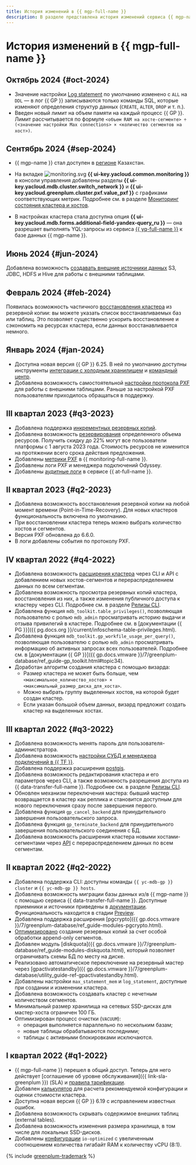 ```yaml
---
title: История изменений в {{ mgp-full-name }}
description: В разделе представлена история изменений сервиса {{ mgp-name }}.
---
```


# История изменений в {{ mgp-full-name }}

## Октябрь 2024 {#oct-2024}

* Значение настройки [Log statement](concepts/settings-list.md#setting-log-statement) по умолчанию изменено с `ALL` на `DDL` — в лог {{ GP }} записываются только команды SQL, которые изменяют определения структур данных (`CREATE`, `ALTER`, `DROP` и т. п.).
* Введен новый лимит на объем памяти на каждый процесс {{ GP }}. Лимит рассчитывается по формуле `<объем RAM на хосте-сегменте> ÷ (<значение настройки Max connections> × <количество сегментов на хост>)`.

## Сентябрь 2024 {#sep-2024}

* {{ mgp-name }} стал доступен в [регионе](../overview/concepts/region.md) Казахстан.

* На вкладке ![monitoring.svg](../_assets/console-icons/display-pulse.svg) **{{ ui-key.yacloud.common.monitoring }}** в консоли управления добавлены разделы **{{ ui-key.yacloud.mdb.cluster.switch_network }}** и **{{ ui-key.yacloud.greenplum.cluster.pxf.value_pxf }}** с графиками соответствующих метрик. Подробнее см. в разделе [Мониторинг состояния кластера и хостов](operations/monitoring.md).


* В настройках кластера стала доступна опция **{{ ui-key.yacloud.mdb.forms.additional-field-yandex-query_ru }}** — она разрешает выполнять YQL-запросы из сервиса [{{ yq-full-name }}](../query/concepts/index.md) к базе данных {{ mgp-name }}.


## Июнь 2024 {#jun-2024}

Добавлена возможность [создавать внешние источники данных](operations/index.md#pxf) S3, JDBC, HDFS и Hive для работы с внешними таблицами.

## Февраль 2024 {#feb-2024}

Появилась возможность частичного [восстановления кластера](./operations/cluster-backups.md#restore) из резервной копии: вы можете указать список восстанавливаемых баз или таблиц. Это позволяет существенно ускорить восстановление и сэкономить на ресурсах кластера, если данных восстанавливается немного.

## Январь 2024 {#jan-2024}

* Доступна новая версия {{ GP }} 6.25. В ней по умолчанию доступны инструменты [интеграции с холодным хранилищем](tutorials/yezzey.md) и [командный центр](./concepts/command-center.md).
* Добавлена возможность самостоятельной [настройки протокола PXF](operations/pxf/settings.md) для работы с внешними таблицами. Раньше за настройкой PXF пользователям приходилось обращаться в поддержку.

## III квартал 2023 {#q3-2023}

* Добавлена поддержка [инкрементных резервных копий](concepts/backup.md).
* Добавлена возможность [резервирования](../billing/concepts/cvos.md) определенного объема ресурсов. Получить скидку до 22% могут все пользователи платформы с 1 августа 2023 года. Стоимость ресурсов не изменится на протяжении всего срока действия предложения.
* Добавлены [метрики PXF](metrics.md#managed-greenplum-pxf-metrics) в {{ monitoring-full-name }}.
* Добавлены логи PXF и менеджера подключений Odyssey.
* Добавлены [аудитные логи](at-ref.md) в сервисе {{ at-full-name }}.

## II квартал 2023 {#q2-2023}

* Добавлена возможность восстановления резервной копии на любой момент времени (Point-in-Time-Recovery). Для новых кластеров функциональность включена по умолчанию.
* При восстановлении кластера теперь можно выбрать количество хостов и сегментов.
* Версия PXF обновлена до 6.6.0.
* В логи добавлены события по протоколу PXF.

## IV квартал 2022 {#q4-2022}

* Добавлена возможность [расширения кластера](operations/hosts/cluster-expand.md) через CLI и API с добавлением новых хостов-сегментов и перераспределением данных по всем сегментам.
* Добавлена возможность просмотра резервных копий кластера, восстановления из них, а также изменения публичного доступа к кластеру через CLI. Подробнее см. в разделе [Релизы CLI](../cli/release-notes.md#version0.100.0).
* Добавлена функция `mdb_toolkit.table_privileges()`, позволяющая пользователю с ролью `mdb_admin` просматривать историю выдачи и отзыва привилегий в кластере. Подробнее см. в [документации {{ PG }}]({{ pg.docs.org }}/current/infoschema-table-privileges.html).
* Добавлена функция `mdb_toolkit.gp_workfile_usage_per_query()`, позволяющая пользователю с ролью `mdb_admin` просматривать информацию об активных запросах всех пользователей. Подробнее см. в [документации {{ GP }}]({{ gp.docs.vmware }}/7/greenplum-database/ref_guide-gp_toolkit.html#topic34).
* Доработан алгоритм создания кластера с помощью визарда:
    * Размер кластера не может быть больше, чем `<максимальное_количество_хостов> × <максимальный_размер_диска_для_хоста>`.
    * Можно выбрать группу выделенных хостов, на которой будет создан кластер.
    * Если указан большой объем данных, визард предложит создать кластер на выделенных хостах.

## III квартал 2022 {#q3-2022}

* Добавлена возможность менять пароль для пользователя-администратора.
* Добавлена возможность [настройки СУБД и менеджера подключений в {{ TF }}](https://github.com/yandex-cloud/terraform-provider-yandex/blob/master/CHANGELOG.md#0770-july-27-2022).
* Добавлена поддержка расширения [postgis]({{gp.docs.vmware}}/5/greenplum-database/ref_guide-extensions-postGIS.html).
* Добавлена возможность редактирования кластера и его параметров через CLI, а также возможность разрешения доступа из {{ data-transfer-full-name }}. Подробнее см. в разделе [Релизы CLI](../cli/release-notes.md#version0.94.0).
* Обновлен механизм переключения мастера: бывший мастер возвращается в кластер как реплика и становится доступным для нового переключения сразу после завершения первого.
* Добавлена функция `gp_cancel_backend` для принудительного завершения пользовательского запроса.
* Добавлена функция `gp_terminate_backend` для принудительного завершения пользовательского соединения с БД.
* Добавлена возможность расширения кластера новыми хостами-сегментами через [API](../glossary/rest-api.md) с перераспределением данных по всем сегментам.

## II квартал 2022 {#q2-2022}

* Добавлена поддержка CLI: доступны команды `{{ yc-mdb-gp }} cluster` и `{{ yc-mdb-gp }} hosts`.
* Добавлена возможность миграции базы данных из/в {{ mgp-name }} с помощью сервиса {{ data-transfer-full-name }}. Доступные приемники и источники приведены в [документации](../data-transfer/concepts/index.md#connectivity-matrix). Функциональность находится в стадии [Preview](../overview/concepts/launch-stages.md).
* Добавлена поддержка расширения [pgcrypto]({{ gp.docs.vmware }}/7/greenplum-database/ref_guide-modules-pgcrypto.html).
* [Оптимизировано](https://github.com/wal-g/wal-g/pull/1257) создание резервных копий за счет особой обработки append-only сегментов.
* Добавлен модуль [diskquota]({{ gp.docs.vmware }}/7/greenplum-database/ref_guide-modules-diskquota.html), который позволяет ограничивать схемы БД по месту на диске.
* Реализовано автоматическое переключение на резервный мастер через [gpactivatestandby]({{ gp.docs.vmware }}/7/greenplum-database/utility_guide-ref-gpactivatestandby.html).
* Добавлены настройки `max_statement_mem` и `log_statement`, доступные при создании и изменении кластера.
* Добавлена возможность создавать кластер с нечетным количеством сегментов.
* Минимальный размер хранилища на сетевых SSD-дисках для мастер-хоста ограничен 100 ГБ.
* Оптимизирован процесс очистки (`VACUUM`):
  * операция выполняется параллельно по нескольким базам;
  * новые таблицы обрабатываются последними;
  * таблицы с активными блокировками исключаются.

## I квартал 2022 {#q1-2022}

* {{ mgp-full-name }} перешел в общий доступ. Теперь для него действует [соглашение об уровне обслуживания]({{ link-sla-greenplum }}) (SLA) и [правила тарификации](pricing/index.md).
* Добавлен [калькулятор](/promo/dwh-calculator/index) для расчета рекомендуемой конфигурации и оценки стоимости кластера.
* Доступна новая версия {{ GP }} 6.19 с исправлением известных ошибок. 
* Добавлена возможность скрывать содержимое внешних таблиц (external tables). 
* Добавлена возможность изменения размера хранилища, в том числе для локальных SSD-дисков.
* Добавлены [конфигурации](concepts/instance-types.md) `io-optimized` с увеличенным соотношением количества гигабайт RAM к количеству vCPU (8:1).

{% include [greenplum-trademark](../_includes/mdb/mgp/trademark.md) %}
